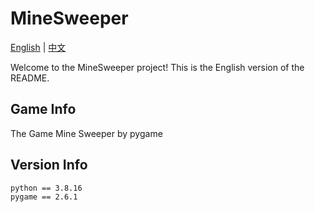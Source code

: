 # MineSweeper

[English](README.md) | [中文](README_CN.md)

Welcome to the MineSweeper project! This is the English version of the README.

## Game Info

The Game Mine Sweeper by pygame

## Version Info

```
python == 3.8.16
pygame == 2.6.1
```